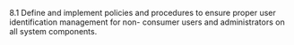 8.1 Define and implement policies and 
procedures to ensure proper user 
identification management for non-
consumer users and administrators on all 
system components. 


